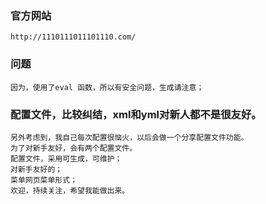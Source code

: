 ### 官方网站
    http://1110111011101110.com/
### 问题
    因为，使用了eval 函数，所以有安全问题，生成请注意；

### 配置文件，比较纠结，xml和yml对新人都不是很友好。
    另外考虑到，我自己每次配置很恼火，以后会做一个分享配置文件功能。
    为了对新手友好，会有两个配置文件。
    配置文件，采用可生成，可维护；
    对新手友好的；
    菜单网页菜单形式；
    欢迎，持续关注，希望我能做出来。
